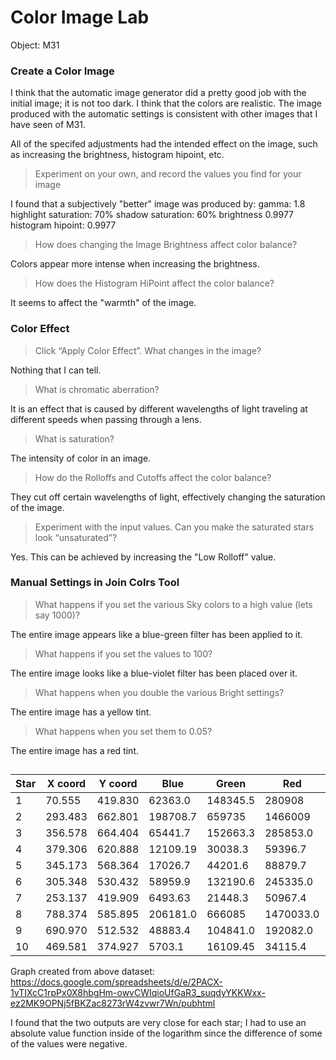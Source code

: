 # Color Image Lab

Object: M31

### Create a Color Image

I think that the automatic image generator did a pretty good job with the
initial image; it is not too dark. I think that the colors are realistic.
The image produced with the automatic settings is consistent with other
images that I have seen of M31.

All of the specifed adjustments had the intended effect on the image, such
as increasing the brightness, histogram hipoint, etc.

> Experiment on your own, and record the values you find for your image

I found that a subjectively "better" image was produced by:
gamma: 1.8
highlight saturation: 70%
shadow saturation: 60%
brightness 0.9977
histogram hipoint: 0.9977

> How does changing the Image Brightness affect color balance?

Colors appear more intense when increasing the brightness.

> How does the Histogram HiPoint affect the color balance?

It seems to affect the "warmth" of the image.

### Color Effect

> Click “Apply Color Effect”. What changes in the image? 

Nothing that I can tell.

> What is chromatic aberration?

It is an effect that is caused by different wavelengths of light traveling at
different speeds when passing through a lens.

> What is saturation?

The intensity of color in an image.

> How do the Rolloffs and Cutoffs affect the color balance?

They cut off certain wavelengths of light, effectively changing the saturation
of the image.

> Experiment with the input values. Can you make the saturated stars look “unsaturated”?

Yes. This can be achieved by increasing the "Low Rolloff" value.

### Manual Settings in Join Colrs Tool

> What happens if you set the various Sky colors to a high value (lets say 1000)?

The entire image appears like a blue-green filter has been applied to it.

> What happens if you set the values to 100?

The entire image looks like a blue-violet filter has been placed over it.

> What happens when you double the various Bright settings?

The entire image has a yellow tint.

> What happens when you set them to 0.05?

The entire image has a red tint.

##

Star | X coord | Y coord | Blue | Green | Red | Clear |
-----|---------|---------|------|-------|-----|-------|
1 | 70.555 | 419.830 | 62363.0 | 148345.5 | 280908 |  |
2 | 293.483 | 662.801 | 198708.7 | 659735 | 1466009 |  |
3 | 356.578 | 664.404 | 65441.7 | 152663.3 | 285853.0 |  |
4 | 379.306 | 620.888 | 12109.19 | 30038.3 | 59396.7 |  |
5 | 345.173 | 568.364 | 17026.7 | 44201.6 | 88879.7 |  |
6 | 305.348 | 530.432 | 58959.9 | 132190.6 | 245335.0 |  |
7 | 253.137 | 419.909 | 6493.63 | 21448.3 | 50967.4 |  |
8 | 788.374 | 585.895 | 206181.0 | 666085 | 1470033.0 |  |
9 | 690.970 | 512.532 | 48883.4 | 104841.0 | 192082.0 |  |
10 | 469.581 | 374.927 | 5703.1 | 16109.45 | 34115.4 |  |


Graph created from above dataset: https://docs.google.com/spreadsheets/d/e/2PACX-1vTIXcC1rpPx0X8hbgHm-owvCWIqioUfGaR3_suqdyYKKWxx-ez2MK9OPNj5fBKZac8273rW4zvwr7Wn/pubhtml

I found that the two outputs are very close for each star; I had to use an absolute value function inside of the logarithm since the difference of some of the values were negative.